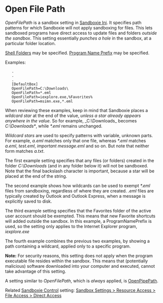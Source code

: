 # Open File Path

_OpenFilePath_ is a sandbox setting in [Sandboxie Ini](SandboxieIni). It specifies path patterns for which Sandboxie will not apply sandboxing for files. This lets sandboxed programs have direct access to update files and folders _outside the sandbox_. This setting essentially _punches a hole_ in the sandbox, at a particular folder location.

[Shell Folders](ShellFolders) may be specified. [Program Name Prefix](ProgramNamePrefix) may be specified.

Examples:
```
   .
   .
   .
   [DefaultBox]
   OpenFilePath=C:\Downloads\
   OpenFilePath=*.eml
   OpenFilePath=iexplore.exe,%Favorites%
   OpenFilePath=msimn.exe,*.eml
```

When reviewing these examples, keep in mind that Sandboxie places a _wildcard star_ at the end of the value, _unless a star already appears anywhere in the value_. So for example, _C:\Downloads\_ becomes _C:\Downloads\*_, while _*.eml_ remains unchanged.

_Wildcard stars_ are used to specify patterns with variable, unknown parts. For example, _a.eml_ matches only that one file, whereas _*.eml_ matches _a.eml_, _test.eml_, _important message.eml_ and so on. But note that neither form matches _a.txt_.

The first example setting specifies that any files (or folders) created in the folder _C:\Downloads_ (and in any folder below it) will not be sandboxed. Note that the final backslash character is important, because a star will be placed at the end of the string.

The second example shows how wildcards can be used to exempt _*.eml_ files from sandboxing, regardless of where they are created. _.eml_ files are typically created by Outlook and Outlook Express, when a message is explicitly saved to disk.

The third example setting specifies that the Favorites folder of the active user account should be exempted. This means that new Favorite shortcuts will added outside the sandbox. In this example, a ProgramNamePrefix is used, so the setting only applies to the Internet Explorer program, _iexplore.exe_

The fourth example combines the previous two examples, by showing a path containing a wildcard, applied only to a specific program.

**Note:** For security reasons, this setting does not apply when the program executable file resides within the sandbox. This means that (potentially malicious) software downloaded into your computer and executed, cannot take advantage of this setting.

A setting similar to _OpenFilePath_, which is _always_ applied, is [OpenPipePath](OpenPipePath).

Related [Sandboxie Control](SandboxieControl) setting: [Sandbox Settings > Resource Access > File Access > Direct Access](ResourceAccessSettings#file)
